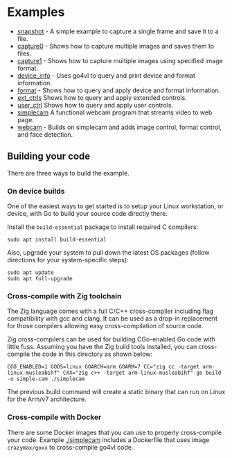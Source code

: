 # Examples

* [snapshot](./snapshot/) - A simple example to capture a single frame and save it to a file.
* [capture0](./capture0) - Shows how to capture multiple images and saves them to files.
* [capture1](./capture1) - Shows how to capture multiple images using specified image format.
* [device_info](./device_info) - Uses go4vl to query and print device and format information.
* [format](./format) - Shows how to query and apply device and format information.
* [ext_ctrls](./ext_ctrls/) Shows how to query and apply extended controls.
* [user_ctrl](./user_ctrl/) Shows how to query and apply user controls.
* [simplecam](./simplecam/) A functional webcam program that streams video to web page.
* [webcam](./webcam) - Builds on simplecam and adds image control, format control, and face detection.

## Building your code

There are three ways to build the example.

### On device builds
One of the easiest ways to get started is to setup your Linux workstation, or device, with Go to build your source code directly there.

Install the `build-essential` package to install required C compilers:
```shell
sudo apt install build-essential
```
Also, upgrade your system to pull down the latest OS packages (follow directions for your system-specific steps):

```
sudo apt update
sudo apt full-upgrade
```

### Cross-compile with Zig toolchain
The Zig language comes with a full C/C++ cross-compiler including flag compatibility with gcc and clang. It can be used as a drop-in replacement for those compilers allowing easy cross-compilation of source code.

Zig cross-compilers can be used for building CGo-enabled Go code with little fuss. Assuming you have the Zig build tools installed, you can cross-compile the code in this directory as shown below:

```
CGO_ENABLED=1 GOOS=linux GOARCH=arm GOARM=7 CC="zig cc -target arm-linux-musleabihf" CXX="zig c++ -target arm-linux-musleabihf" go build -o simple-cam ./simplecam
```

The previous build command will create a static binary that can run on Linux for the Arm/v7 architecture.

### Cross-compile with Docker
There are some Docker images that you can use to properly cross-compile your code. Example [./simplecam](./simplecam/Dockerfile) includes a Dockerfile that uses image `crazymax/goxx` to cross-compile go4vl code.